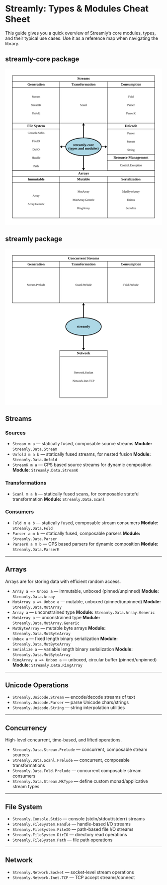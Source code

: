 # Streamly: Types & Modules Cheat Sheet

This guide gives you a quick overview of Streamly’s core modules,
types, and their typical use cases. Use it as a reference map when
navigating the library.

## streamly-core package

![Streamly Core Modules](./streamly-core.svg)

## streamly package

![Streamly Modules](./streamly.svg)

## Streams

### Sources
- `Stream m a` — statically fused, composable source streams
  **Module:** `Streamly.Data.Stream`
- `Unfold m a b` — statically fused streams, for nested fusion
  **Module:** `Streamly.Data.Unfold`
- `StreamK m a` — CPS based source streams for dynamic composition
  **Module:** `Streamly.Data.StreamK`

### Transformations

- `Scanl m a b` — statically fused scans, for composable stateful transformation
  **Module:** `Streamly.Data.Scanl`

### Consumers

- `Fold m a b` — statically fused, composable stream consumers
  **Module:** `Streamly.Data.Fold`
- `Parser a m b` — statically fused, composable parsers
  **Module:** `Streamly.Data.Parser`
- `ParserK a m b` — CPS based parsers for dynamic composition
  **Module:** `Streamly.Data.ParserK`

---

## Arrays

Arrays are for storing data with efficient random access.

- `Array a => Unbox a` — immutable, unboxed (pinned/unpinned)
  **Module:** `Streamly.Data.Array`
- `MutArray a => Unbox a` — mutable, unboxed (pinned/unpinned)
  **Module:** `Streamly.Data.MutArray`
- `Array a` — unconstrained type
  **Module:** `Streamly.Data.Array.Generic`
- `MutArray a` — unconstrained type
  **Module:** `Streamly.Data.MutArray.Generic`
- `MutByteArray` — mutable byte arrays
  **Module:** `Streamly.Data.MutByteArray`
- `Unbox a` — fixed length binary serialization
  **Module:** `Streamly.Data.MutByteArray`
- `Serialize a` — variable length binary serialization
  **Module:** `Streamly.Data.MutByteArray`
- `RingArray a => Unbox a` — unboxed, circular buffer (pinned/unpinned)
  **Module:** `Streamly.Data.RingArray`

---

## Unicode Operations

- `Streamly.Unicode.Stream` — encode/decode streams of text
- `Streamly.Unicode.Parser` — parse Unicode chars/strings
- `Streamly.Unicode.String` — string interpolation utilities

---

## Concurrency

High-level concurrent, time-based, and lifted operations.

- `Streamly.Data.Stream.Prelude` — concurrent, composable stream sources
- `Streamly.Data.Scanl.Prelude` — concurrent, composable transformations
- `Streamly.Data.Fold.Prelude` — concurrent composable stream consumers
- `Streamly.Data.Stream.MkType` — define custom monad/applicative stream types  

---

## File System

- `Streamly.Console.Stdio` — console (stdin/stdout/stderr) streams
- `Streamly.FileSystem.Handle` — handle-based I/O streams
- `Streamly.FileSystem.FileIO` — path-based file I/O streams
- `Streamly.FileSystem.DirIO` — directory read operations
- `Streamly.FileSystem.Path` — file path operations

---

## Network

- `Streamly.Network.Socket` — socket-level stream operations
- `Streamly.Network.Inet.TCP` — TCP accept streams/connect
